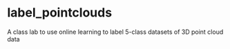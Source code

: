 label_pointclouds
=================

A class lab to use online learning to label 5-class datasets of 3D point cloud data
